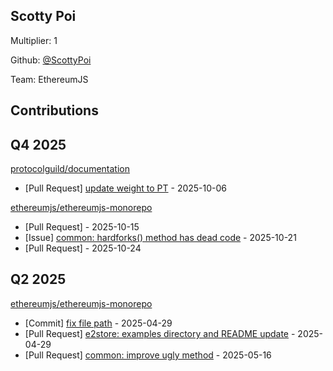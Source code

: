 
## Scotty Poi
Multiplier: 1

Github: [@ScottyPoi](https://github.com/ScottyPoi)

Team: EthereumJS

## Contributions

## Q4 2025


[protocolguild/documentation](https://github.com/protocolguild/documentation)
* [Pull Request] [update weight to PT](https://github.com/protocolguild/documentation/pull/431) - 2025-10-06

[ethereumjs/ethereumjs-monorepo](https://github.com/ethereumjs/ethereumjs-monorepo)
* [Pull Request] []() - 2025-10-15
* [Issue] [common: hardforks() method has dead code](https://github.com/ethereumjs/ethereumjs-monorepo/issues/4159) - 2025-10-21
* [Pull Request] []() - 2025-10-24
## Q2 2025

[ethereumjs/ethereumjs-monorepo](https://github.com/ethereumjs/ethereumjs-monorepo)
* [Commit] [fix file path](https://github.com/ethereumjs/ethereumjs-monorepo/commit/a7542fab771ce4d1344a2d84067fc0b5a1680d4b) - 2025-04-29
* [Pull Request] [e2store: examples directory and README update](https://github.com/ethereumjs/ethereumjs-monorepo/pull/4042) - 2025-04-29
* [Pull Request] [common: improve ugly method](https://github.com/ethereumjs/ethereumjs-monorepo/pull/4080) - 2025-05-16
